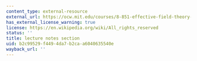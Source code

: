 ```yaml
---
content_type: external-resource
external_url: https://ocw.mit.edu/courses/8-851-effective-field-theory-spring-2013/pages/lecture-notes/
has_external_license_warning: true
license: https://en.wikipedia.org/wiki/All_rights_reserved
status: ''
title: lecture notes section
uid: b2c99529-f449-4da7-b2ca-a6040635540e
wayback_url: ''
---
```

